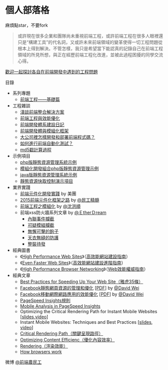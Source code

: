 # 個人部落格

麻煩點star，不要fork

> 或許現在很多企業和團隊尚未重視前端工程，或許前端工程在很多人眼裡還只是“構建工具”的代名詞，又或許未來前端領域的變革使得一切工程問題從根本上得到解決。不管怎樣，我只是希望當下能認真的記錄自己在前端工程領域的所見所想，與正在經歷前端工程化改進，並被此過程困擾的同學交流心得。

[歡迎一起探討各自在前端開發中遇到的工程問題](https://github.com/fouber/blog/issues/8)

目錄

* 系列專題
    * [前端工程——基礎篇](https://github.com/fouber/blog/issues/10)
* 工程雜談
    * [淺談前端整合解決方案](https://github.com/fouber/blog/issues/1)
    * [前端工程與效能優化](https://github.com/fouber/blog/issues/3)
    * [前端開發體系建設日記](https://github.com/fouber/blog/issues/2)
    * [前端開發體與模組化框架](https://github.com/fouber/blog/issues/4)
    * [大公司裡怎樣開發和部署前端程式碼？](https://github.com/fouber/blog/issues/6)
    * [如何進行前端自動化測試？](https://github.com/fouber/blog/issues/7)
    * [md5戳計算過程](https://github.com/fouber/blog/issues/5)
* 示例項目
    * [php版靜態資源管理系統示例](https://github.com/fouber/static-resource-management-system-demo)
    * [模組化開發組合php版靜態資源管理示例](https://github.com/fouber/fis-php-md.js)
    * [java版靜態資源管理系統示例](https://github.com/fouber/fis-java-jsp)
    * [靜態資源快取控制演示項目](https://github.com/fouber/static-resource-digest-project)
* 業界實踐
    * [前端元件化開發實踐](http://tech.meituan.com/frontend-component-practice.html) by 美團
    * [2015前端元件化框架之路](https://github.com/xufei/blog/issues/19) by [@民工精髓](http://weibo.com/sharpmaster)
    * [前端工程之模組化](http://fex.baidu.com/blog/2014/03/fis-module/) by [@沈洪順](http://weibo.com/u/1916384703)
    * 前端xss防火牆系列文章 by [@ＥtherＤream](https://github.com/zjcqoo)
        * [內聯事件攔截](http://fex.baidu.com/blog/2014/06/xss-frontend-firewall-1/)
        * [可疑模組攔截](http://fex.baidu.com/blog/2014/06/xss-frontend-firewall-2/)
        * [無懈可擊的鉤子](http://fex.baidu.com/blog/2014/06/xss-frontend-firewall-3/)
        * [天衣無縫的防護](http://fex.baidu.com/blog/2014/06/xss-frontend-firewall-4/)
        * [整裝待發](http://fex.baidu.com/blog/2014/06/xss-frontend-firewall-5)
* 經典圖書
    * 《[High Performance Web Sites](http://book.douban.com/subject/2084131/)》（[高效能網站建設指南](http://book.douban.com/subject/3132277/)）
    * 《[Even Faster Web Sites](http://book.douban.com/subject/3686503/)》（[高效能網站建設進階指南](http://book.douban.com/subject/4719162/)）
    * 《[High Performance Browser Networking](http://book.douban.com/subject/21866396/)》（[Web效能權威指南](http://book.douban.com/subject/25856314/)）
* 經典文章
    * [Best Practices for Speeding Up Your Web Site（雅虎35條）](https://developer.yahoo.com/performance/rules.html)
    * [Facebook靜態網頁資源的管理和優化](http://v.youku.com/v_show/id_XMjI5OTUxMjE2.html) [[PDF](http://velocity.oreilly.com.cn/2010/ppts/VelocityChina2010Dec7StaticResource.pdf)] by [@David Wei](http://weibo.com/weixiaoliang9)
    * [Facebook移動網際網路應用的效能優化](http://v.youku.com/v_show/id_XMzUwOTQzMzA4.html) [[PDF](http://velocity.oreilly.com.cn/2011/ppts/MobilePerformanceVelocity2011_DavidWei.pdf)] by [@David Wei](http://weibo.com/weixiaoliang9)
    * [PageSpeed Insights規則](https://developers.google.com/speed/docs/insights/rules?csw=1)
    * [Mobile Analysis in PageSpeed Insights](https://developers.google.com/speed/docs/insights/mobile)
    * Optimizing the Critical Rendering Path for Instant Mobile Websites [[slides](https://docs.google.com/presentation/d/1IRHyU7_crIiCjl0Gvue0WY3eY_eYvFQvSfwQouW9368/present?slide=id.p19),[video](https://www.youtube.com/watch?v=YV1nKLWoARQ)]
    * Instant Mobile Websites: Techniques and Best Practices [[slides](http://storage.googleapis.com/io-2013/presentations/239-%20Instant%20Mobile%20Websites-%20Techniques%20and%20Best%20Practices.pdf), [video](https://www.youtube.com/watch?v=Bzw8-ZLpwtw)]
    * [Critical Rendering Path（關鍵呈現路徑）](https://developers.google.com/web/fundamentals/performance/critical-rendering-path/)
    * [Optimizing Content Efficienc（優化內容效率）](https://developers.google.com/web/fundamentals/performance/optimizing-content-efficiency/?hl=zh-cn)
    * [Rendering（渲染效能）](https://developers.google.com/web/fundamentals/performance/rendering/?hl=zh-cn)
    * [How browsers work](http://taligarsiel.com/Projects/howbrowserswork1.htm)

微博 [@前端農民工](http://www.weibo.com/fouber)
